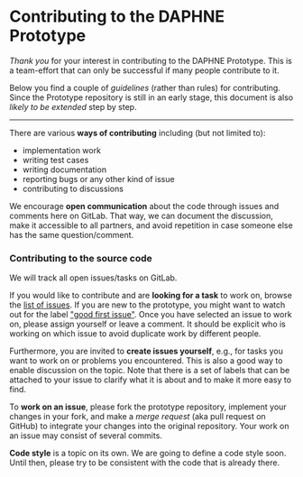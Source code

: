 # Contributing to the DAPHNE Prototype

*Thank you* for your interest in contributing to the DAPHNE Prototype.
This is a team-effort that can only be successful if many people contribute to it.

Below you find a couple of *guidelines* (rather than rules) for contributing.
Since the Prototype repository is still in an early stage, this document is also *likely to be extended* step by step.

-----

There are various **ways of contributing** including (but not limited to):
- implementation work
- writing test cases
- writing documentation
- reporting bugs or any other kind of issue
- contributing to discussions

We encourage **open communication** about the code through issues and comments here on GitLab.
That way, we can document the discussion, make it accessible to all partners, and avoid repetition in case someone else has the same question/comment.

### Contributing to the source code

We will track all open issues/tasks on GitLab.

If you would like to contribute and are **looking for a task** to work on, browse the [list of issues](https://gitlab.know-center.tugraz.at/daphne/prototype/-/issues).
If you are new to the prototype, you might want to watch out for the label ["good first issue"](https://gitlab.know-center.tugraz.at/daphne/prototype/-/issues?label_name%5B%5D=good+first+issue).
Once you have selected an issue to work on, please assign yourself or leave a comment.
It should be explicit who is working on which issue to avoid duplicate work by different people.

Furthermore, you are invited to **create issues yourself**, e.g., for tasks you want to work on or problems you encountered.
This is also a good way to enable discussion on the topic.
Note that there is a set of labels that can be attached to your issue to clarify what it is about and to make it more easy to find.

To **work on an issue**, please fork the prototype repository, implement your changes in your fork, and make a *merge request* (aka pull request on GitHub) to integrate your changes into the original repository.
Your work on an issue may consist of several commits. 

**Code style** is a topic on its own.
We are going to define a code style soon.
Until then, please try to be consistent with the code that is already there.
